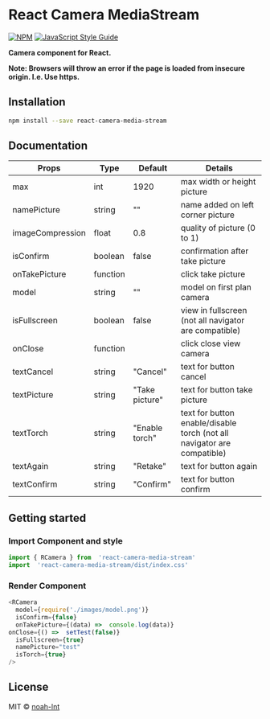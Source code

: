# React Camera MediaStream

[![NPM](https://img.shields.io/npm/v/react-camera-media-stream.svg)](https://www.npmjs.com/package/react-camera-media-stream) [![JavaScript Style Guide](https://img.shields.io/badge/code_style-standard-brightgreen.svg)](https://standardjs.com)

**Camera component for React.**

**Note: Browsers will throw an error if the page is loaded from insecure origin. I.e. Use https.**

## Installation

```bash
npm install --save react-camera-media-stream
```

## Documentation

| Props | Type | Default | Details |
|--|--|--|--|
| max | int | 1920 | max width or height picture |
| namePicture | string | "" | name added on left corner picture |
| imageCompression | float | 0.8 | quality of picture (0 to 1) |
| isConfirm | boolean | false | confirmation after take picture |
| onTakePicture | function |  | click take picture |
| model | string | "" | model on first plan camera |
| isFullscreen | boolean | false | view in fullscreen (not all navigator are compatible) |
| onClose | function |  | click close view camera |
| textCancel | string | "Cancel" | text for button cancel |
| textPicture | string | "Take  picture" | text for button take picture |
| textTorch | string | "Enable  torch" | text for button enable/disable torch (not all navigator are compatible) |
| textAgain | string | "Retake" | text for button again |
| textConfirm | string | "Confirm" | text for button confirm |

## Getting started

### Import Component and style

```js
import { RCamera } from  'react-camera-media-stream'
import  'react-camera-media-stream/dist/index.css'
```

### Render Component

```js
<RCamera
  model={require('./images/model.png')}
  isConfirm={false}
  onTakePicture={(data) =>  console.log(data)}
onClose={() =>  setTest(false)}
  isFullscreen={true}
  namePicture="test"
  isTorch={true}
/>
```

## License

MIT © [noah-lnt](https://github.com/noah-lnt)